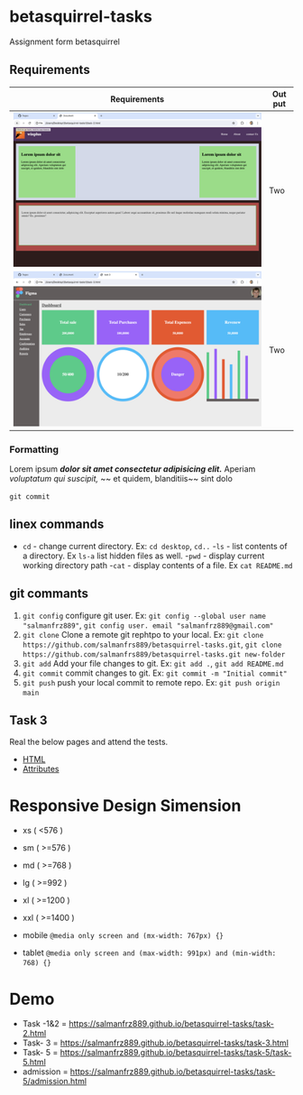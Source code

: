 # betasquirrel-tasks

Assignment form betasquirrel

## Requirements

| Requirements                    |Out put |
|---------------------------------|--------|
| ![Task 1](./image/task1:2.png)  |  Two   ||
| ![Task 2](./image/task3.png)    |  Two   |

### Formatting
 
 Lorem ipsum ***dolor sit amet consectetur adipisicing elit.*** Aperiam  _voluptatum qui suscipit,_  ~~ et quidem, blanditiis~~ sint dolo

 `git commit`

 ## linex commands

 - `cd` - change current directory. Ex: `cd desktop`, `cd..`
 -`ls` - list contents of a directory. Ex `ls-a` list hidden files as well.
 -`pwd` - display current working directory path
 -`cat` - display contents of a file. Ex `cat README.md`

 ## git commants

 1. `git config` configure git user. Ex: `git config --global user name "salmanfrz889"`, `git config user. email "salmanfrz889@gmail.com"`
 2. `git clone` Clone a remote git rephtpo to your local. Ex: `git clone https://github.com/salmanfrs889/betasquirrel-tasks.git`, `git clone  https://github.com/salmanfrs889/betasquirrel-tasks.git new-folder`
 3. `git add` Add your file changes to git. Ex: `git add .`, `git add README.md`
 4. `git commit` commit changes to git. Ex: `git commit -m "Initial commit"`
 5. `git push` push your local commit to remote repo. Ex: `git push origin main` 

 ## Task 3

 Real the below pages and attend the tests.

 - [HTML](https://www.w3schools.com/html/default.asp)
 - [Attributes](https://www.w3school.com/html/html_attributes.asp) 

 # Responsive Design Simension

 - xs ( <576 )
 - sm ( >=576 )
 - md ( >=768 )
 - lg ( >=992 )
 - xl ( >=1200 )
 - xxl ( >=1400 )

 - mobile `@media only screen and (mx-width: 767px) {}`
 - tablet `@media only screen and (max-width: 991px) and (min-width: 768) {}`

 # Demo

 - Task -1&2 =  https://salmanfrz889.github.io/betasquirrel-tasks/task-2.html
 - Task- 3   =  https://salmanfrz889.github.io/betasquirrel-tasks/task-3.html
 - Task- 5   =  https://salmanfrz889.github.io/betasquirrel-tasks/task-5/task-5.html
 - admission =  https://salmanfrz889.github.io/betasquirrel-tasks/task-5/admission.html